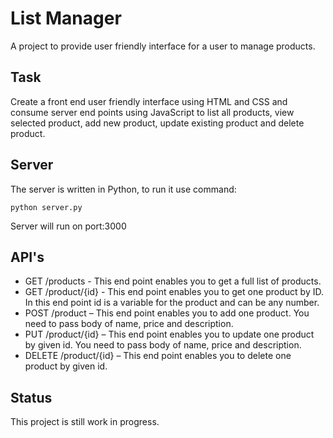 # List Manager

A project to provide user friendly interface for a user to manage products.

## Task
Create a front end user friendly interface using HTML and CSS and consume server end points using JavaScript to list all products, view selected product, add new product, update existing product and delete product.

## Server
The server is written in Python, to run it use command:
```
python server.py
```
Server will run on port:3000

## API's
- GET /products - This end point enables you to get a full list of products.
- GET /product/{id} - This end point enables you to get one product by ID. In this end point id is a variable for the product and can be any number.
- POST /product – This end point enables you to add one product. You need to pass body of name, price and description.
- PUT /product/{id} – This end point enables you to update one product by given id. You need to pass body of name, price and description.
- DELETE /product/{id} – This end point enables you to delete one product by given id.

## Status
This project is still work in progress.
